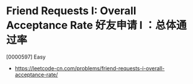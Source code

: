 # Friend Requests I: Overall Acceptance Rate 好友申请 I ：总体通过率

[0000597] Easy

- https://leetcode-cn.com/problems/friend-requests-i-overall-acceptance-rate/
